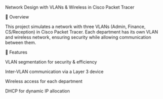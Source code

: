 Network Design with VLANs & Wireless in Cisco Packet Tracer

📌 Overview

This project simulates a network with three VLANs (Admin, Finance, CS/Reception) in Cisco Packet Tracer. Each department has its own VLAN and wireless network, ensuring security while allowing communication between them.

🔧 Features

VLAN segmentation for security & efficiency

Inter-VLAN communication via a Layer 3 device

Wireless access for each department

DHCP for dynamic IP allocation
